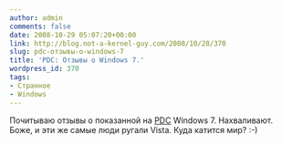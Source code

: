 ```yaml
---
author: admin
comments: false
date: 2008-10-29 05:07:20+00:00
link: http://blog.not-a-kernel-guy.com/2008/10/28/370
slug: pdc-отзывы-о-windows-7
title: 'PDC: Отзывы о Windows 7.'
wordpress_id: 370
tags:
- Странное
- Windows
---
```


Почитываю отзывы о показанной на [PDC](http://www.microsoftpdc.com/) Windows 7. Нахваливают. Боже, и эти же самые люди ругали Vista. Куда катится мир? :-)
